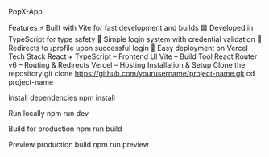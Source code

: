 PopX-App

Features
⚡ Built with Vite for fast development and builds
🟦 Developed in TypeScript for type safety
🔐 Simple login system with credential validation
🔄 Redirects to /profile upon successful login
🚀 Easy deployment on Vercel
Tech Stack
React + TypeScript – Frontend UI
Vite – Build Tool
React Router v6 – Routing & Redirects
Vercel – Hosting
Installation & Setup
Clone the repository
git clone https://github.com/yourusername/project-name.git
cd project-name


Install dependencies
npm install

Run locally
npm run dev

Build for production
npm run build

Preview production build
npm run preview
